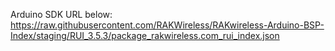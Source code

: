 Arduino SDK URL below: 
https://raw.githubusercontent.com/RAKWireless/RAKwireless-Arduino-BSP-Index/staging/RUI_3.5.3/package_rakwireless.com_rui_index.json
